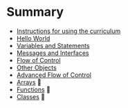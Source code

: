 # Summary

* [Instructions for using the curriculum](./INSTRUCTIONS.md)
* [Hello World](./chapter1/README.md)
* [Variables and Statements](./chapter2/README.md)
* [Messages and Interfaces](./chapter3/README.md)
* [Flow of Control](./chapter4/README.md)
* [Other Objects](./chapter5/README.md)
* [Advanced Flow of Control](./chapter6/README.md)
* [Arrays](./chapter7/README.md) :construction:
* [Functions](./chapter8/README.md) :construction:
* [Classes](./chapter9/README.md) :construction: